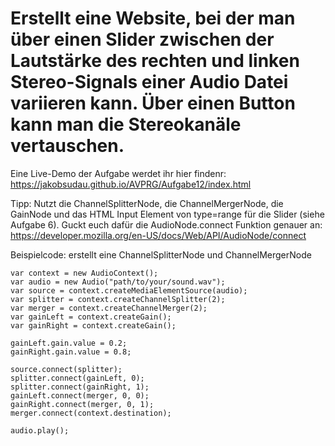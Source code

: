 # Erstellt eine Website, bei der man über einen Slider zwischen der Lautstärke des rechten und linken Stereo-Signals einer Audio Datei variieren kann. Über einen Button kann man die Stereokanäle vertauschen. 

Eine Live-Demo der Aufgabe werdet ihr hier findenr: https://jakobsudau.github.io/AVPRG/Aufgabe12/index.html

Tipp: Nutzt die ChannelSplitterNode, die ChannelMergerNode, die GainNode und das HTML Input Element von type=range für die Slider (siehe Aufgabe 6). Guckt euch dafür die AudioNode.connect Funktion genauer an: https://developer.mozilla.org/en-US/docs/Web/API/AudioNode/connect

Beispielcode: erstellt eine ChannelSplitterNode und ChannelMergerNode
```
var context = new AudioContext();
var audio = new Audio("path/to/your/sound.wav");
var source = context.createMediaElementSource(audio);
var splitter = context.createChannelSplitter(2);
var merger = context.createChannelMerger(2);
var gainLeft = context.createGain();
var gainRight = context.createGain();

gainLeft.gain.value = 0.2;
gainRight.gain.value = 0.8;

source.connect(splitter);
splitter.connect(gainLeft, 0);
splitter.connect(gainRight, 1);
gainLeft.connect(merger, 0, 0);
gainRight.connect(merger, 0, 1);
merger.connect(context.destination);

audio.play();
```